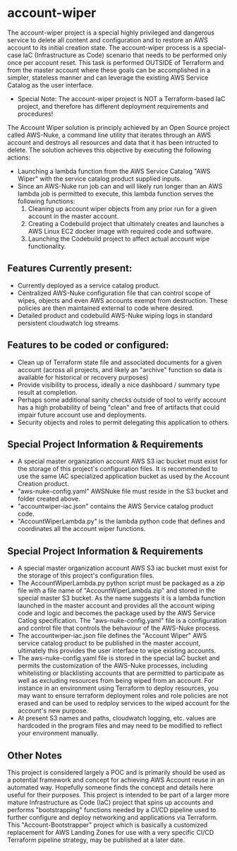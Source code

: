# account-wiper
The account-wiper project is a special highly privileged and dangerous service to delete all content and configuration and to restore an AWS account to its initial creation state.
The account-wiper process is a special-case IaC (Infrastructure as Code) scenario that needs to be performed only once per account reset.
This task is performed OUTSIDE of Terraform and from the master account where these goals can be accomplished in a simpler, stateless manner and can leverage the existing AWS Service Catalog as the user interface.
- Special Note: The account-wiper project is NOT a Terraform-based IaC project, and therefore has different deployment requirements and procedures!

The Account Wiper solution is principly achieved by an Open Source project called AWS-Nuke, a command line utility that iterates through an AWS account and destroys all resources and data that it has been intructed to delete.
The solution achieves this objective by executing the following actions:
- Launching a lambda function from the AWS Service Catalog "AWS Wiper" with the service catalog product supplied inputs.
- Since an AWS-Nuke run job can and will likely run longer than an AWS lambda job is permitted to execute, this lambda function serves the following functions:
  1. Cleaning up account wiper objects from any prior run for a given account in the master account.
  2. Creating a Codebuild project that ultimately creates and launches a AWS Linux EC2 docker image with required code and software.
  3. Launching the Codebuild project to affect actual account wipe functionality.

## Features Currently present:
- Currently deployed as a service catalog product.
- Centralized AWS-Nuke configuration file that can control scope of wipes, objects and even AWS accounts exempt from destruction.  These policies are then maintained external to code where desired.
- Detailed product and codebuild AWS-Nuke wiping logs in standard persistent cloudwatch log streams.

## Features to be coded or configured:
- Clean up of Terraform state file and associated documents for a given account (across all projects, and likely an "archive" function so data is available for historical or recovery purposes)
- Provide visibility to process, ideally a nice dashboard / summary type result at completion.
- Perhaps some additional sanity checks outside of tool to verify account has a high probability of being "clean" and free of artifacts that could impair future account use and deployments.
- Security objects and roles to permit delegating this application to others.

## Special Project Information & Requirements
- A special master organization account AWS S3 iac bucket must exist for the storage of this project's configuration files.  It is recommended to use the same IAC specialized application bucket as used by the Account Creation product.
- "aws-nuke-config.yaml" AWSNuke file must reside in the S3 bucket and folder created above.
- "accountwiper-iac.json" contains the AWS Service catalog product code.
- "AccountWiperLambda.py" is the lambda python code that defines and coordinates all the account wiper functions.


## Special Project Information & Requirements
- A special master organization account AWS S3 iac bucket must exist for the storage of this project's configuration files.
- The AccountWiperLambda.py python script must be packaged as a zip file with a file name of "AccountWiperLambda.zip" and stored in the special master S3 bucket. As the name suggests it is a lambda function launched in the master account and provides all the account wiping code and logic and becomes the package used by the AWS Service Catlog specification.  The "aws-nuke-config.yaml" file is a configuration and control file that controls the behaviour of the AWS-Nuke process.
- The accountwiper-iac.json file defines the "Account Wiper" AWS service catalog product to be published in the master account, ultimately this provides the user interface to wipe existing accounts.
- The aws-nuke-config.yaml file is stored in the special IaC bucket and permits the customization of the AWS-Nuke processes, including whitelisting or blacklisting accounts that are permitted to participate as well as excluding resources from being wiped from an account.  For instance in an environment using Terraform to deploy resources, you may want to ensure terraform deployment roles and role policies are not erased and can be used to redploy services to the wiped account for the account's new purpose.
- At present S3 names and paths, cloudwatch logging, etc. values are hardcoded in the program files and may need to be modified to reflect your environment manually.

## Other Notes
This project is considered largely a POC and is primarily should be used as a potential framework and concept for achieving AWS Account reuse in an automated way.  Hopefully someone finds the concept and details here useful for their purposes.
This project is intended to be part of a larger more mature Infrastructure as Code (IaC) project that spins up accounts and performs "bootstrapping" functions needed by a CI/CD pipeline used to further configure and deploy networking and applications via Terraform.  This "Account-Bootstrapper" project which is basically a customized replacement for AWS Landing Zones for use with a very specific CI/CD Terraform pipeline strategy, may be published at a later date.
